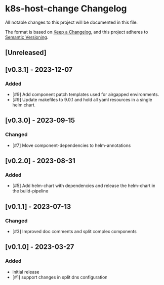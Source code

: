 # k8s-host-change Changelog
All notable changes to this project will be documented in this file.

The format is based on [Keep a Changelog](https://keepachangelog.com/en/1.0.0/),
and this project adheres to [Semantic Versioning](https://semver.org/spec/v2.0.0.html).

## [Unreleased]

## [v0.3.1] - 2023-12-07
### Added
- [#9] Add component patch templates used for airgapped environments.
- [#9] Update makefiles to 9.0.1 and hold all yaml resources in a single helm chart.

## [v0.3.0] - 2023-09-15
### Changed
- [#7] Move component-dependencies to helm-annotations

## [v0.2.0] - 2023-08-31
### Added
- [#5] Add helm-chart with dependencies and release the helm-chart in the build-pipeline

## [v0.1.1] - 2023-07-13

### Changed
- [#3] Improved doc comments and split complex components

## [v0.1.0] - 2023-03-27

### Added
- initial release
- [#1] support changes in split dns configuration
